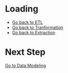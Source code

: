 # Loading

- [Go back to ETL]("/ETL.md")
- [Go back to Tranformation]("/transformation.md")
- [Go back to Extraction]("/extraction.md")









# Next Step

[Go to Data Modeling]("/data_modeling.md")
